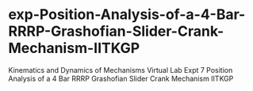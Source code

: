 # exp-Position-Analysis-of-a-4-Bar-RRRP-Grashofian-Slider-Crank-Mechanism-IITKGP
 Kinematics and Dynamics of Mechanisms Virtual Lab Expt 7 Position Analysis of a 4 Bar RRRP Grashofian Slider Crank Mechanism IITKGP
